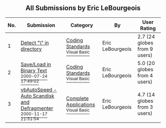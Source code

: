 ﻿<div align="center">

## All Submissions by Eric LeBourgeois

</div>

No.  | Submission | Category | By   | User Rating
---- | ---------- | -------- | ---- | -----------
1 | [Detect "\\" in directory<br />](https://github.com/Planet-Source-Code/eric-lebourgeois-detect-in-directory__1-10775) | [Coding Standards<br /><sup>Visual Basic</sup>](../ByCategory/coding-standards__1-43.md) | Eric LeBourgeois | 2.7 (24 globes from 9 users)
2 | [Save/Load in Binary Text<br /><sup>2000-07-24 17:49:02</sup>](https://github.com/Planet-Source-Code/eric-lebourgeois-save-load-in-binary-text__1-10117) | [Coding Standards<br /><sup>Visual Basic</sup>](../ByCategory/coding-standards__1-43.md) | Eric LeBourgeois | 5.0 (20 globes from 4 users)
3 | [vbAutoSpeed \- Auto Scandisk and Defragmenter<br /><sup>2000-11-17 21:51:54</sup>](https://github.com/Planet-Source-Code/eric-lebourgeois-vbautospeed-auto-scandisk-and-defragmenter__1-12886) | [Complete Applications<br /><sup>Visual Basic</sup>](../ByCategory/complete-applications__1-27.md) | Eric LeBourgeois | 4.7 (14 globes from 3 users)
